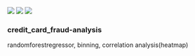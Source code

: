 ![](https://img.shields.io/badge/Category-Model)
![](https://img.shields.io/badge/Program-Python-green)
![](https://img.shields.io/badge/Resource-Open-blue)

### credit_card_fraud-analysis

randomforestregressor, binning, correlation analysis(heatmap)

